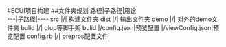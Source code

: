 #ECUI项目构建
##文件夹规划
路径|子路径|用途   
---|子路径|----
src |/| 构建文件夹
dist |/| 输出文件夹
demo |/| 对外的demo文件夹 
bulid |/| glup等脚手架 
bulid |/config.json|预览配置
 |/viewConfig.json|预览配置
config.rb |/| prepros配置文件